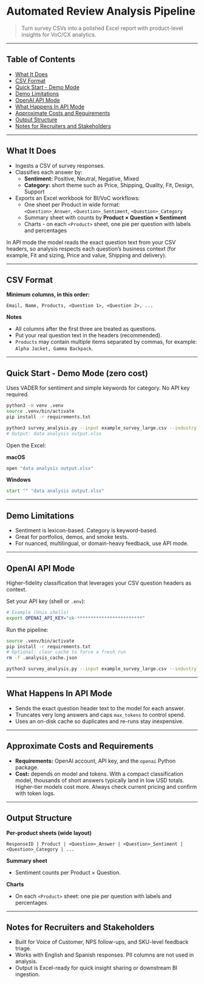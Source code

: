 # Automated Review Analysis Pipeline

> Turn survey CSVs into a polished Excel report with product-level insights for VoC/CX analytics.

---

## Table of Contents
- [What It Does](#what-it-does)
- [CSV Format](#csv-format)
- [Quick Start - Demo Mode](#quick-start---demo-mode)
- [Demo Limitations](#demo-limitations)
- [OpenAI API Mode](#openai-api-mode)
- [What Happens In API Mode](#what-happens-in-api-mode)
- [Approximate Costs and Requirements](#approximate-costs-and-requirements)
- [Output Structure](#output-structure)
- [Notes for Recruiters and Stakeholders](#notes-for-recruiters-and-stakeholders)

---

## What It Does

- Ingests a CSV of survey responses.
- Classifies each answer by:
  - **Sentiment:** Positive, Neutral, Negative, Mixed
  - **Category:** short theme such as Price, Shipping, Quality, Fit, Design, Support
- Exports an Excel workbook for BI/VoC workflows:
  - One sheet per Product in wide format:  
    `<Question>_Answer`, `<Question>_Sentiment`, `<Question>_Category`
  - Summary sheet with counts by **Product × Question × Sentiment**
  - Charts - on each `<Product>` sheet, one pie per question with labels and percentages

In API mode the model reads the exact question text from your CSV headers, so analysis respects each question’s business context (for example, Fit and sizing, Price and value, Shipping and delivery).

---

## CSV Format

**Minimum columns, in this order:**

```
Email, Name, Products, <Question 1>, <Question 2>, ...
```

**Notes**
- All columns after the first three are treated as questions.
- Put your real question text in the headers (recommended).
- `Products` may contain multiple items separated by commas, for example: `Alpha Jacket, Gamma Backpack`.

---

## Quick Start - Demo Mode (zero cost)

Uses VADER for sentiment and simple keywords for category. No API key required.

```bash
python3 -m venv .venv
source .venv/bin/activate
pip install -r requirements.txt

python3 survey_analysis.py --input example_survey_large.csv --industry "Apparel"
# Output: data analysis output.xlsx
```

Open the Excel:

**macOS**
```bash
open "data analysis output.xlsx"
```

**Windows**
```bat
start "" "data analysis output.xlsx"
```

---

## Demo Limitations

- Sentiment is lexicon-based. Category is keyword-based.
- Great for portfolios, demos, and smoke tests.
- For nuanced, multilingual, or domain-heavy feedback, use API mode.

---

## OpenAI API Mode

Higher-fidelity classification that leverages your CSV question headers as context.

Set your API key (shell or `.env`):

```bash
# Example (Unix shells)
export OPENAI_API_KEY="sk-************************"
```

Run the pipeline:

```bash
source .venv/bin/activate
pip install -r requirements.txt
# Optional: clear cache to force a fresh run
rm -f .analysis_cache.json

python3 survey_analysis.py --input example_survey_large.csv --industry "Apparel"
```

---

## What Happens In API Mode

- Sends the exact question header text to the model for each answer.
- Truncates very long answers and caps `max_tokens` to control spend.
- Uses an on-disk cache so duplicates and re-runs stay inexpensive.

---

## Approximate Costs and Requirements

- **Requirements:** OpenAI account, API key, and the `openai` Python package.
- **Cost:** depends on model and tokens. With a compact classification model, thousands of short answers typically land in low USD totals. Higher-tier models cost more. Always check current pricing and confirm with token logs.

---

## Output Structure

**Per-product sheets (wide layout)**

```
ResponseID | Product | <Question>_Answer | <Question>_Sentiment | <Question>_Category | ...
```

**Summary sheet**
- Sentiment counts per Product × Question.

**Charts**
- On each `<Product>` sheet: one pie per question with labels and percentages.

---

## Notes for Recruiters and Stakeholders

- Built for Voice of Customer, NPS follow-ups, and SKU-level feedback triage.
- Works with English and Spanish responses. PII columns are not used in analysis.
- Output is Excel-ready for quick insight sharing or downstream BI ingestion.
